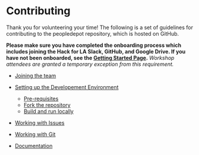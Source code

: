 # Contributing

Thank you for volunteering your time! The following is a set of guidelines for contributing to the peopledepot repository, which is hosted on GitHub.

**Please make sure you have completed the onboarding process which includes joining the Hack for LA Slack, GitHub, and Google Drive. If you have not been onboarded, see the [Getting Started Page](https://www.hackforla.org/getting-started).** _Workshop attendees are granted a temporary exception from this requirement._

- [Joining the team](team.md)

- [Setting up the Developement Environment](dev_environment.md)

    - [Pre-requisites](dev_environment.md#pre-requisites)
    - [Fork the repository](dev_environment.md#fork-the-repository)
    - [Build and run locally](dev_environment.md#build-and-run)

- [Working with Issues](issues.md)

- [Working with Git](git.md)

- [Documentation](documentation.md)
